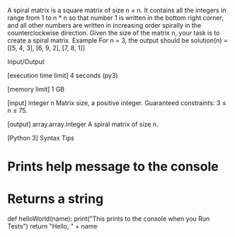 A spiral matrix is a square matrix of size n × n. It contains all the integers in range from 1 to n * n so that number 1 is written in the bottom right corner, and all other numbers are written in increasing order spirally in the counterclockwise direction.
Given the size of the matrix n, your task is to create a spiral matrix.
Example
For n = 3, the output should be
solution(n) = [[5, 4, 3],
               [6, 9, 2],
               [7, 8, 1]]

Input/Output


[execution time limit] 4 seconds (py3)


[memory limit] 1 GB


[input] integer n
Matrix size, a positive integer.
Guaranteed constraints:
3 ≤ n ≤ 75.


[output] array.array.integer
A spiral matrix of size n.


[Python 3] Syntax Tips
# Prints help message to the console
# Returns a string
def helloWorld(name):
    print("This prints to the console when you Run Tests")
    return "Hello, " + name


